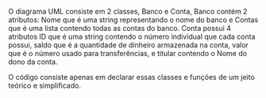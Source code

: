 O diagrama UML consiste em 2 classes, Banco e Conta, Banco contém 2 atributos: Nome que é uma string representando o nome do banco e Contas que é uma lista contendo todas as contas do banco. Conta possui 4 atributos ID que é uma string contendo o número individual que cada conta possui, saldo que é a quantidade de dinheiro armazenada na conta, valor que é o número usado para transferências, e titular contendo o Nome do dono da conta.

O código consiste apenas em declarar essas classes e funções de um jeito teórico e simplificado.